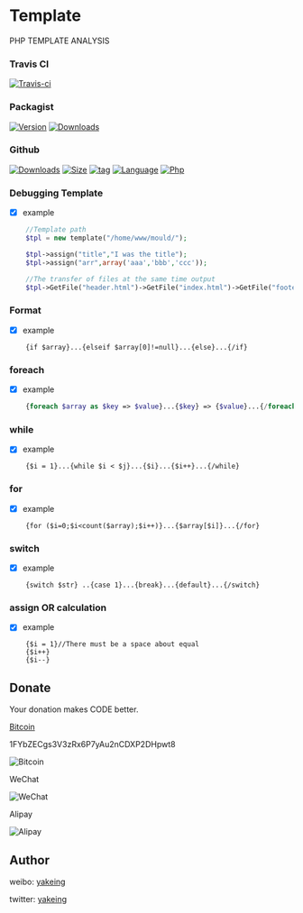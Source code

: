 # Template

PHP TEMPLATE ANALYSIS

### Travis CI

[![Travis-ci](https://api.travis-ci.org/yakeing/php_template.svg?branch=master)](https://travis-ci.org/yakeing/php_template)

### Packagist

[![Version](http://img.shields.io/packagist/v/yakeing/php_template.svg)](https://github.com/yakeing/php_template/releases)
[![Downloads](http://img.shields.io/packagist/dt/yakeing/php_template.svg)](https://packagist.org/packages/yakeing/php_template)

### Github

[![Downloads](https://img.shields.io/github/downloads/yakeing/php_template/total.svg)](https://github.com/yakeing/php_template)
[![Size](https://img.shields.io/github/size/yakeing/php_template/template.php.svg)](https://github.com/yakeing/php_template/blob/master/template.php)
[![tag](https://img.shields.io/github/tag/yakeing/php_template.svg)](https://github.com/yakeing/php_template/releases)
[![Language](https://img.shields.io/github/license/yakeing/php_template.svg)](https://github.com/yakeing/php_template/blob/master/LICENSE)
[![Php](https://img.shields.io/github/languages/top/yakeing/php_template.svg)](https://github.com/yakeing/php_template)

### Debugging Template

- [x] example

```php
    //Template path
    $tpl = new template("/home/www/mould/");

    $tpl->assign("title","I was the title");
    $tpl->assign("arr",array('aaa','bbb','ccc'));

    //The transfer of files at the same time output
    $tpl->GetFile("header.html")->GetFile("index.html")->GetFile("footer.html")->render();
```

### Format

- [x] example

```
    {if $array}...{elseif $array[0]!=null}...{else}...{/if}
```

### foreach

- [x] example

```php
    {foreach $array as $key => $value}...{$key} => {$value}...{/foreach}
```

### while

- [x] example

```
    {$i = 1}...{while $i < $j}...{$i}...{$i++}...{/while}
```

### for

- [x] example

```
    {for ($i=0;$i<count($array);$i++)}...{$array[$i]}...{/for}
```

### switch

- [x] example

```
    {switch $str} ..{case 1}...{break}...{default}...{/switch}
```

### assign OR calculation

- [x] example

```
    {$i = 1}//There must be a space about equal
    {$i++}
    {$i--}
```


Donate
---
Your donation makes CODE better.

 [Bitcoin](https://btc.com/1FYbZECgs3V3zRx6P7yAu2nCDXP2DHpwt8)

 1FYbZECgs3V3zRx6P7yAu2nCDXP2DHpwt8

 ![Bitcoin](https://raw.githubusercontent.com/yakeing/Content/master/Donate/Bitcoin.png)

 WeChat

 ![WeChat](https://raw.githubusercontent.com/yakeing/Content/master/Donate/WeChat.png)

 Alipay

 ![Alipay](https://raw.githubusercontent.com/yakeing/Content/master/Donate/Alipay.png)

Author
---

weibo: [yakeing](https://weibo.com/yakeing)

twitter: [yakeing](https://twitter.com/yakeing)
